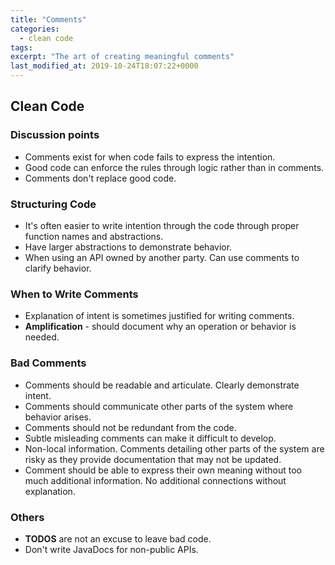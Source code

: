 ```yaml
---
title: "Comments"
categories:
  - clean code
tags:
excerpt: "The art of creating meaningful comments"
last_modified_at: 2019-10-24T18:07:22+0000
---
```

## Clean Code
### Discussion points
* Comments exist for when code fails to express the intention.
* Good code can enforce the rules through logic rather than in comments.
* Comments don't replace good code.

### Structuring Code
* It's often easier to write intention through the code through proper function names and abstractions.
* Have larger abstractions to demonstrate behavior.
* When using an API owned by another party. Can use comments to clarify behavior.

### When to Write Comments
* Explanation of intent is sometimes justified for writing comments.
* **Amplification** - should document why an operation or behavior is needed.

### Bad Comments
* Comments should be readable and articulate. Clearly demonstrate intent.
* Comments should communicate other parts of the system where behavior arises.
* Comments should not be redundant from the code.
* Subtle misleading comments can make it difficult to develop.
* Non-local information. Comments detailing other parts of the system are risky as they provide documentation that may not be updated.
* Comment should be able to express their own meaning without too much additional information. No additional connections without explanation.

### Others
* **TODOS** are not an excuse to leave bad code.
* Don't write JavaDocs for non-public APIs.
